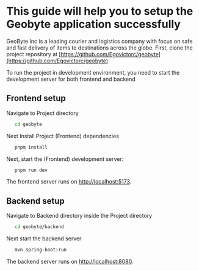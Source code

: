 # This guide will help you to setup the Geobyte application successfully

GeoByte Inc is a leading courier and logistics company with focus on safe and fast delivery of items to destinations across the globe.
First, clone the project repository at [https://github.com/Egovictorc/geobyte](https://github.com/Egovictorc/geobyte)  

To run the project in development environment, you need to start the development server for both frontend and backend
## Frontend setup
Navigate to Project directory
```bash
   cd geobyte
```  

Next Install Project (Frontend) dependencies
```bash
   pnpm install
```
Next, start the (Frontend) development server:
```bash
   pnpm run dev
```
The frontend server runs on [http://localhost:5173](http://localhost:5173).

## Backend setup
Navigate to Backend directory inside the Project directory
```bash
   cd geobyte/backend
```  

Next start the backend server
```bash
   mvn spring-boot:run
```

The backend server runs on [http://localhost:8080](http://localhost:8080).